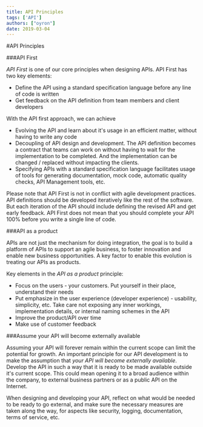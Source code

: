 ```yaml
---
title: API Principles
tags: ['API']
authors: ["oyron"]
date: 2019-03-04
---
```


#API Principles

###API First

_API First_ is one of our core principles when designing APIs. API First has two key elements:
* Define the API using a standard specification language before any line of code is written
* Get feedback on the API definition from team members and client developers

With the API first approach, we can achieve

* Evolving the API and learn about it's usage in an efficient matter, without having to write any code
* Decoupling of API design and development. The API definition becomes a contract that teams can work on
without having to wait for the implementation to be completed. And the implementation can be changed / replaced
without impacting the clients.
* Specifying APIs with a standard specification language facilitates usage of tools for generating documentation, mock
code, automatic quality checks, API Management tools, etc.

Please note that API First is not in conflict with agile development practices. API definitions should be developed 
iteratively like the rest of the software. But each iteration of the API should include defining the revised API and
get early feedback. API First does not mean that you should complete your API 100% before you write a single line of
code.


###API as a product

APIs are not just the mechanism for doing integration, the goal is to build a platform of APIs to support an 
agile business, to foster innovation and enable new business opportunities. A key factor to enable this evolution
is treating our APIs as products. 

Key elements in the _API as a product_ principle: 
* Focus on the users - your customers. Put yourself in their place, understand their needs
* Put emphasize in the user experience (developer experience) - usability, simplicity, etc. Take care not exposing any 
inner workings, implementation details, or internal naming schemes in the API
* Improve the product/API over time
* Make use of customer feedback


###Assume your API will become externally available

Assuming your API will forever remain within the current scope can limit the potential for growth.
An important principle for our API development is to make the assumption that _your API will become externally
available_. Develop the API in such a way that it is ready to be made available outside it's current scope. This could
mean opening it to a broad audience within the company, to external business partners or as a public API on the
Internet.

When designing and developing your API, reflect on what would be needed to be ready to go external, and make
sure the necessary measures are taken along the way, for aspects like security, logging, documentation, terms of
service, etc.
